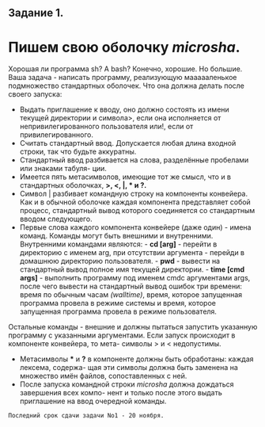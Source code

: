 
## Задание 1.
# Пишем свою оболочку *microsha*.

Хорошая ли программа sh? А bash? Конечно, хорошие. Но большие. Ваша задача - 
написать программу, реализующую маааааленькое подмножество стандартных оболочек. Что
она должна делать после своего запуска:

- Выдать приглашение к вводу, оно должно состоять из имени текущей директории и
    символа>, если она исполняется от непривилегированного пользователя или!, если от
    привилегированного.
- Считать стандартный ввод. Допускается любая длина входной строки, так что будьте
    аккуратны.
- Стандартный ввод разбивается на слова, разделённые пробелами или знаками табуля-
    ции.
- Имеется пять метасимволов, имеющие тот же смысл, что и в стандартных оболочках,
     **\>, <, |, *  и  ?.**
- Символ | разбивает командную строку на компоненты конвейера. Как и в обычной
    оболочке каждая компонента представляет собой процесс, стандартный вывод которого
    соединяется со стандартным вводом следующего.
- Первые слова каждого компонента конвейере (даже один) - имена команд. Команды
    могут быть внешними и внутренними. Внутренними командами являются:
       - **cd [arg]** - перейти в директорию с именем arg, при отсутствии аргумента - перейди в 
       домашнюю директорию пользователя.
       - **pwd** - вывести на стандартный вывод полное имя текущей директории.
       - **time [cmd args]** - выполнить программу под именем cmdс аргументами args,
          после чего вывести на стандартный вывод ошибок три времени: время по обычным
          часам *(walltime)*, время, которое запущенная программа провела в режиме системы
          и время, которое запущенная программа провела в режиме пользователя.

Остальные команды - внешние и должны пытаться запустить указанную программу
с указанными аргументами. Если запуск происходит в компоненте конвейера, то мета-
символы > и < недопустимы.

- Метасимволы __*__  и **?** в компоненте должны быть обработаны: каждая лексема, содержа-
    щая эти символы должна быть заменена на множество имён файлов, сопоставленных с
    ней.
- После запуска командной строки *microsha* должна дождаться завершения всех компо-
    нент и только после этого выдать приглашение на ввод очередной команды.

```
Последний срок сдачи задачи No1 - 20 ноября.
```
 
